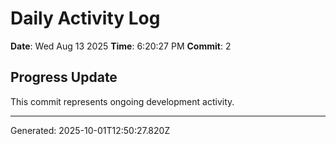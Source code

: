 # Daily Activity Log

**Date**: Wed Aug 13 2025
**Time**: 6:20:27 PM
**Commit**: 2

## Progress Update

This commit represents ongoing development activity.

---
Generated: 2025-10-01T12:50:27.820Z

